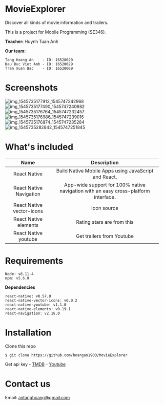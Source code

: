 # MovieExplorer
Discover all kinds of movie information and trailers.

This is a project for Mobile Programming (SE346).

**Teacher:**
Huynh Tuan Anh

**Our team:**
```
Tang Hoang An 	 - ID: 16520020
Dau Duc Viet Anh - ID: 16520029
Tran Xuan Bac 	 - ID: 16520069
```

# Screenshots
![img_1545735177912_1545747242968](https://user-images.githubusercontent.com/37280485/50423614-5240d380-088a-11e9-8e2e-d73aeb5a5a0c.jpg)
![img_1545735177490_1545747240982](https://user-images.githubusercontent.com/37280485/50423629-80261800-088a-11e9-8c87-113c823ddf3d.jpg)
![img_1545735176764_1545747232457](https://user-images.githubusercontent.com/37280485/50423638-9cc25000-088a-11e9-8e97-33d1246cf102.jpg)
![img_1545735176986_1545747239016](https://user-images.githubusercontent.com/37280485/50423648-bf546900-088a-11e9-899e-94a55053ea21.jpg)
![img_1545735176874_1545747235284](https://user-images.githubusercontent.com/37280485/50423650-c7aca400-088a-11e9-84cc-8f57c8bc5cee.jpg)
![img_1545735282642_1545747251845](https://user-images.githubusercontent.com/37280485/50423651-caa79480-088a-11e9-987b-4a9b5f087253.jpg)
# What's included

|            Name           |                                     Description                                    |
|:-------------------------:|:----------------------------------------------------------------------------------:|
|        React Native       |Build Native Mobile Apps using JavaScript and React.                                |
|  React Native Navigation  |App-wide support for 100% native navigation with an easy cross-platform interface.  |
| React Native vector-icons |Icon source                                                                         |
|   React Native elements   |Rating stars are from this                                                          |
|    React Native youtube   |Get trailers from Youtube                                                           |

# Requirements
```
Node: v8.11.4
npm: v5.6.0
```

**Dependencies**
```
react-native: v0.57.0
react-native-vector-icons: v6.0.2
react-native-youtube: v1.1.0
react-native-elements: v0.19.1
react-navigation: v2.18.0
```

# Installation
Clone this repo
```
$ git clone https://github.com/hoangan1903/MovieExplorer
```
Get api key - [TMDB](https://developers.themoviedb.org/3/getting-started/introduction) - [Youtube](https://developers.google.com/youtube/v3/getting-started)

# Contact us
Email: antanghoang@gmail.com

